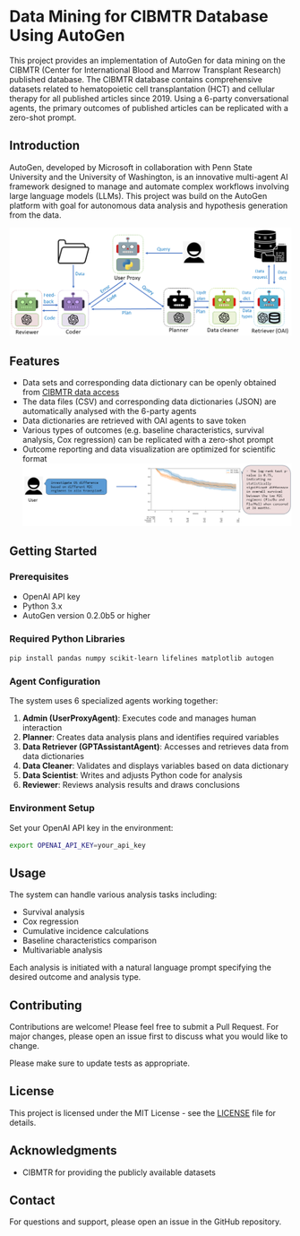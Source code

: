 # Data Mining for CIBMTR Database Using AutoGen 

This project provides an implementation of AutoGen for data mining on the CIBMTR (Center for International Blood and Marrow Transplant Research) published database. 
The CIBMTR database contains comprehensive datasets related to hematopoietic cell transplantation (HCT) and cellular therapy for all published articles since 2019. 
Using a 6-party conversational agents, the primary outcomes of published articles can be replicated with a zero-shot prompt. 

## Introduction

AutoGen, developed by Microsoft in collaboration with Penn State University and the University of Washington, is an innovative multi-agent AI framework designed to manage and automate complex workflows involving large language models (LLMs). 
This project was build on the AutoGen platform with goal for autonomous data analysis and hypothesis generation from the data. 

![This is a demonstation of the 6-party agents](https://github.com/jwang-580/CIBMTR_data/blob/8495b4321bcd6ef64012ac34eb311ce0720341e0/data_files/6_party_agents.png)

## Features

- Data sets and corresponding data dictionary can be openly obtained from [CIBMTR data access](https://cibmtr.org/CIBMTR/Resources/Publicly-Available-Datasets)
- The data files (CSV) and corresponding data dictionaries (JSON) are automatically analysed with the 6-party agents
- Data dictionaries are retrieved with OAI agents to save token
- Various types of outcomes (e.g. baseline characteristics, survival analysis, Cox regression) can be replicated with a zero-shot prompt
- Outcome reporting and data visualization are optimized for scientific format
![This is a demonstration of zero-shot prompting](https://github.com/jwang-580/CIBMTR_data/blob/c30e5d6631cb3ab319159bbed7dc95ee18129d74/data_files/zero_shot_example.png)

## Getting Started

### Prerequisites

- OpenAI API key
- Python 3.x
- AutoGen version 0.2.0b5 or higher

### Required Python Libraries
```bash
pip install pandas numpy scikit-learn lifelines matplotlib autogen
```

### Agent Configuration

The system uses 6 specialized agents working together:

1. **Admin (UserProxyAgent)**: Executes code and manages human interaction
2. **Planner**: Creates data analysis plans and identifies required variables
3. **Data Retriever (GPTAssistantAgent)**: Accesses and retrieves data from data dictionaries
4. **Data Cleaner**: Validates and displays variables based on data dictionary
5. **Data Scientist**: Writes and adjusts Python code for analysis
6. **Reviewer**: Reviews analysis results and draws conclusions

### Environment Setup

Set your OpenAI API key in the environment:
```bash
export OPENAI_API_KEY=your_api_key
```


## Usage

The system can handle various analysis tasks including:
- Survival analysis
- Cox regression
- Cumulative incidence calculations
- Baseline characteristics comparison
- Multivariable analysis

Each analysis is initiated with a natural language prompt specifying the desired outcome and analysis type.

## Contributing

Contributions are welcome! Please feel free to submit a Pull Request. For major changes, please open an issue first to discuss what you would like to change.

Please make sure to update tests as appropriate.

## License

This project is licensed under the MIT License - see the [LICENSE](LICENSE) file for details.

## Acknowledgments

- CIBMTR for providing the publicly available datasets

## Contact

For questions and support, please open an issue in the GitHub repository.


